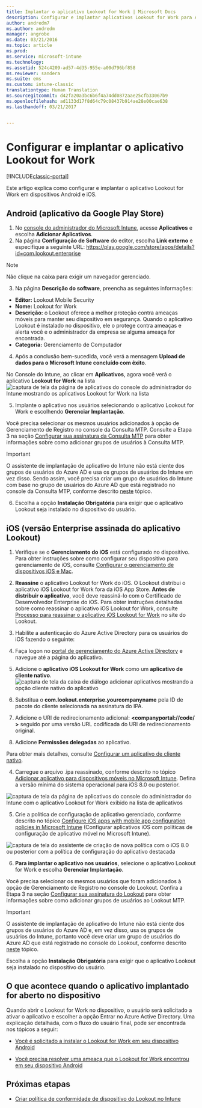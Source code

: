 ```yaml
---
title: Implantar o aplicativo Lookout for Work | Microsoft Docs
description: Configurar e implantar aplicativos Lookout for Work para Android.
author: andredm7
ms.author: andredm
manager: angrobe
ms.date: 03/21/2016
ms.topic: article
ms.prod: 
ms.service: microsoft-intune
ms.technology: 
ms.assetid: 524c4209-ad57-4d35-955e-a00d796bf858
ms.reviewer: sandera
ms.suite: ems
ms.custom: intune-classic
translationtype: Human Translation
ms.sourcegitcommit: d42fa20a3bc6b6f4a74dd0872aae25cfb33067b9
ms.openlocfilehash: ad1133d17f8d64c79c08437b914ae28e00cae638
ms.lasthandoff: 03/21/2017


---
```


# <a name="configure-and-deploy-lookout-for-work-app"></a>Configurar e implantar o aplicativo Lookout for Work

[!INCLUDE[classic-portal](../includes/classic-portal.md)]

Este artigo explica como configurar e implantar o aplicativo Lookout for Work em dispositivos Android e iOS.

## <a name="android-google-play-store-app"></a>Android (aplicativo da Google Play Store)

1.    No [console do administrador do Microsoft Intune](https://manage.microsoft.com), acesse **Aplicativos** e escolha **Adicionar Aplicativos**.
2.    Na página **Configuração de Software** do editor, escolha **Link externo** e especifique a seguinte URL: https://play.google.com/store/apps/details?id=com.lookout.enterprise
  >[!NOTE]
  >Não clique na caixa para exigir um navegador gerenciado.

3.    Na página **Descrição do software**, preencha as seguintes informações:
  * **Editor:** Lookout Mobile Security
  * **Nome:** Lookout for Work
  * **Descrição:** o Lookout oferece a melhor proteção contra ameaças móveis para manter seu dispositivo em segurança. Quando o aplicativo Lookout é instalado no dispositivo, ele o protege contra ameaças e alerta você e o administrador da empresa se alguma ameaça for encontrada.
  * **Categoria:** Gerenciamento de Computador

4. Após a conclusão bem-sucedida, você verá a mensagem **Upload de dados para o Microsoft Intune concluído com êxito**.

  No Console do Intune, ao clicar em **Aplicativos**, agora você verá o aplicativo **Lookout for Work** na lista ![captura de tela da página de aplicativos do console do administrador do Intune mostrando os aplicativos Lookout for Work na lista](../media/mtp/lookout-app-listed-intune-console.png)

5. Implante o aplicativo nos usuários selecionando o aplicativo Lookout for Work e escolhendo **Gerenciar Implantação**.

  Você precisa selecionar os mesmos usuários adicionados à opção de Gerenciamento de Registro no console da Consulta MTP.  Consulte a Etapa 3 na seção [Configurar sua assinatura da Consulta MTP](configure-and-deploy-lookout-for-work-apps.md) para obter informações sobre como adicionar grupos de usuários à Consulta MTP.

  >[!IMPORTANT]
  > O assistente de implantação de aplicativo do Intune não está ciente dos grupos de usuários do Azure AD e usa os grupos de usuários do Intune em vez disso. Sendo assim, você precisa criar um grupo de usuários do Intune com base no grupo de usuários do Azure AD que está registrado no console da Consulta MTP, conforme descrito [neste](plan-your-user-and-device-groups.md) tópico.

6. Escolha a opção **Instalação Obrigatória** para exigir que o aplicativo Lookout seja instalado no dispositivo do usuário.

## <a name="ios-enterprise-signed-version-of-lookout-app"></a>iOS (versão Enterprise assinada do aplicativo Lookout)

1. Verifique se o **Gerenciamento do iOS** está configurado no dispositivo. Para obter instruções sobre como configurar seu dispositivo para gerenciamento de iOS, consulte [Configurar o gerenciamento de dispositivos iOS e Mac](set-up-ios-and-mac-management-with-microsoft-intune.md).

2. **Reassine** o aplicativo Lookout for Work do iOS. O Lookout distribui o aplicativo iOS Lookout for Work fora da iOS App Store. **Antes de distribuir o aplicativo**, você deve reassiná-lo com o Certificado de Desenvolvedor Enterprise do iOS. Para obter instruções detalhadas sobre como reassinar o aplicativo iOS Lookout for Work, consulte [Processo para reassinar o aplicativo iOS Lookout for Work](https://personal.support.lookout.com/hc/en-us/articles/114094038714) no site do Lookout.

3. Habilite a autenticação do Azure Active Directory para os usuários do iOS fazendo o seguinte:
  1.  Faça logon no [portal de gerenciamento do Azure Active Directory](https://manage.windowsazure.com) e navegue até a página do aplicativo.
  2.  Adicione o **aplicativo iOS Lookout for Work** como um **aplicativo de cliente nativo**.
  ![captura de tela da caixa de diálogo adicionar aplicativos mostrando a opção cliente nativo do aplicativo](../media/mtp/aad-add-app.png)
  3. Substitua o **com.lookout.enterprise.yourcompanyname** pela ID de pacote do cliente selecionada na assinatura do IPA.
  4.  Adicione o URI de redirecionamento adicional: **&lt;companyportal://code/ >** seguido por uma versão URL codificada do URI de redirecionamento original.
  5.  Adicione **Permissões delegadas** ao aplicativo.

  Para obter mais detalhes, consulte [Configurar um aplicativo de cliente nativo](https://azure.microsoft.com/en-us/documentation/articles/app-service-mobile-how-to-configure-active-directory-authentication/#optional-configure-a-native-client-application).

4. Carregue o arquivo .ipa reassinado, conforme descrito no tópico [Adicionar aplicativo para dispositivos móveis no Microsoft Intune](https://docs.microsoft.com/en-us/intune/deploy-use/add-apps-for-mobile-devices-in-microsoft-intune). Defina a versão mínima do sistema operacional para iOS 8.0 ou posterior.

  ![captura de tela da página de aplicativos do console do administrador do Intune com o aplicativo Lookout for Work exibido na lista de aplicativos](../media/mtp/ios-app-uploaded-intune.png)

5. Crie a política de configuração de aplicativo gerenciado, conforme descrito no tópico [Configure iOS apps with mobile app configuration policies in Microsoft Intune](https://docs.microsoft.com/en-us/intune/deploy-use/configure-ios-apps-with-mobile-app-configuration-policies-in-microsoft-intune) (Configurar aplicativos iOS com políticas de configuração de aplicativo móvel no Microsoft Intune).

  ![captura de tela do assistente de criação de nova política com o iOS 8.0 ou posterior com a política de configuração do aplicativo destacada](../media/mtp/ios-app-config.png)

6. **Para implantar o aplicativo nos usuários**, selecione o aplicativo Lookout for Work e escolha **Gerenciar Implantação**.

  Você precisa selecionar os mesmos usuários que foram adicionados à opção de Gerenciamento de Registro no console do Lookout.  Confira a Etapa 3 na seção [Configurar sua assinatura do Lookout](https://docs.microsoft.com/sccm/protect/deploy-use/configure-and-deploy-lookout-for-work-apps) para obter informações sobre como adicionar grupos de usuários ao Lookout MTP.

  >[!IMPORTANT]
  > O assistente de implantação de aplicativo do Intune não está ciente dos grupos de usuários do Azure AD e, em vez disso, usa os grupos de usuários do Intune, portanto você deve criar um grupo de usuários do Azure AD que está registrado no console do Lookout, conforme descrito [neste](plan-your-user-and-device-groups.md) tópico.

  Escolha a opção **Instalação Obrigatória** para exigir que o aplicativo Lookout seja instalado no dispositivo do usuário.

## <a name="what-happens-when-the-deployed-app-is-opened-on-the-device"></a>O que acontece quando o aplicativo implantado for aberto no dispositivo

Quando abrir o Lookout for Work no dispositivo, o usuário será solicitado a ativar o aplicativo e escolher a opção Entrar no Azure Active Directory. Uma explicação detalhada, com o fluxo do usuário final, pode ser encontrada nos tópicos a seguir:

* [Você é solicitado a instalar o Lookout for Work em seu dispositivo Android](http://docs.microsoft.com/intune/enduser/you-are-prompted-to-install-lookout-for-work-android)

* [Você precisa resolver uma ameaça que o Lookout for Work encontrou em seu dispositivo Android](http://docs.microsoft.com/intune/enduser/you-need-to-resolve-a-threat-found-by-lookout-for-work-android)

## <a name="next-steps"></a>Próximas etapas
* [Criar política de conformidade de dispositivo do Lookout no Intune](https://docs.microsoft.com/sccm/protect/deploy-use/enable-device-threat-protection-rule-compliance-policy)

